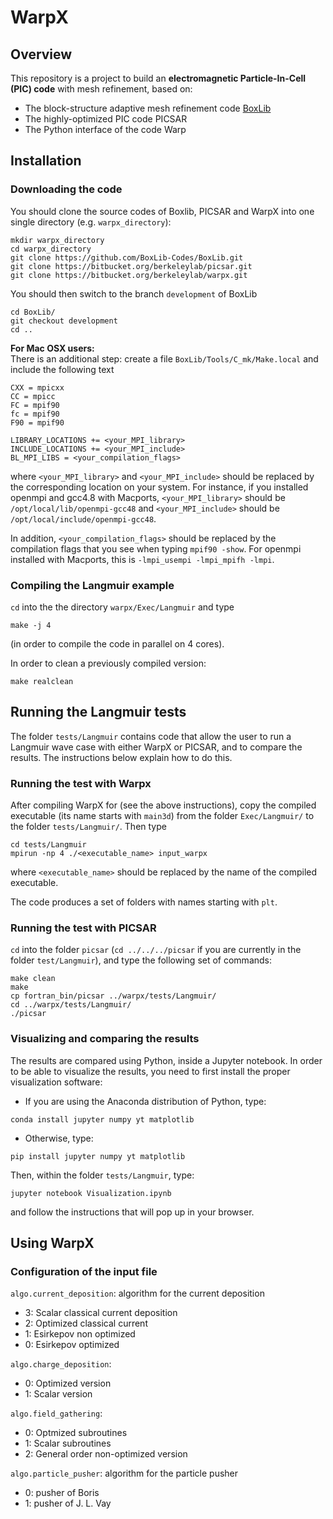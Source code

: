 # WarpX

## Overview

This repository is a project to build an **electromagnetic Particle-In-Cell (PIC) code** with mesh refinement, based on:

- The block-structure adaptive mesh refinement code [BoxLib](http://boxlib-codes.github.io/)
- The highly-optimized PIC code PICSAR
- The Python interface of the code Warp

## Installation

### Downloading the code

You should clone the source codes of Boxlib, PICSAR and WarpX into one single directory (e.g. `warpx_directory`):
```
mkdir warpx_directory
cd warpx_directory
git clone https://github.com/BoxLib-Codes/BoxLib.git
git clone https://bitbucket.org/berkeleylab/picsar.git
git clone https://bitbucket.org/berkeleylab/warpx.git
```
You should then switch to the branch `development` of BoxLib
```
cd BoxLib/
git checkout development
cd ..
```

**For Mac OSX users:**   
There is an additional step: create a file
`BoxLib/Tools/C_mk/Make.local` and include the following text
```
CXX = mpicxx
CC = mpicc
FC = mpif90
fc = mpif90
F90 = mpif90

LIBRARY_LOCATIONS += <your_MPI_library>
INCLUDE_LOCATIONS += <your_MPI_include>
BL_MPI_LIBS = <your_compilation_flags>
```

where `<your_MPI_library>` and `<your_MPI_include>` should be replaced
by the corresponding location on your system. For instance, if you
installed openmpi and gcc4.8 with Macports, `<your_MPI_library>`
should be `/opt/local/lib/openmpi-gcc48` and `<your_MPI_include>`
should be `/opt/local/include/openmpi-gcc48`.

In addition, `<your_compilation_flags>` should be replaced by the
compilation flags that you see when typing `mpif90 -show`. For openmpi
installed with Macports, this is `-lmpi_usempi -lmpi_mpifh -lmpi`.

### Compiling the Langmuir example

`cd` into the the directory `warpx/Exec/Langmuir` and type
```
make -j 4
```
(in order to  compile the code in parallel on 4 cores).

In order to clean a previously compiled version:
```
make realclean
```

## Running the Langmuir tests

The folder `tests/Langmuir` contains code that allow the user
to run a Langmuir wave case with either WarpX or PICSAR, and to
compare the results. The instructions below explain how to do this.

### Running the test with Warpx

After compiling WarpX for (see the above instructions), copy the
compiled executable (its name starts with `main3d`) from the folder
`Exec/Langmuir/` to the folder
`tests/Langmuir/`. Then type
```
cd tests/Langmuir
mpirun -np 4 ./<executable_name> input_warpx
```
where `<executable_name>` should be replaced by the name of the
compiled executable.

The code produces a set of folders with names starting with `plt`.

### Running the test with PICSAR

`cd` into the folder `picsar` (`cd ../../../picsar` if you are
currently in the folder `test/Langmuir`), and type the following set
of commands:
```
make clean
make
cp fortran_bin/picsar ../warpx/tests/Langmuir/
cd ../warpx/tests/Langmuir/
./picsar
```

### Visualizing and comparing the results

The results are compared using Python, inside a Jupyter notebook. In
order to be able to visualize the results, you need to first install
the proper visualization software:

- If you are using the Anaconda distribution of Python, type:
```
conda install jupyter numpy yt matplotlib
```

- Otherwise, type:
```
pip install jupyter numpy yt matplotlib
```

Then, within the folder `tests/Langmuir`, type:
```
jupyter notebook Visualization.ipynb 
```
and follow the instructions that will pop up in your browser.


## Using WarpX

### Configuration of the input file

`algo.current_deposition`: algorithm for the current deposition

 - 3: Scalar classical current deposition
 - 2: Optimized classical current
 - 1: Esirkepov non optimized
 - 0: Esirkepov optimized

`algo.charge_deposition`:

 - 0: Optimized version
 - 1: Scalar version

`algo.field_gathering`:

 - 0: Optmized subroutines
 - 1: Scalar subroutines
 - 2: General order non-optimized version

`algo.particle_pusher`: algorithm for the particle pusher

 - 0: pusher of Boris
 - 1: pusher of J. L. Vay
